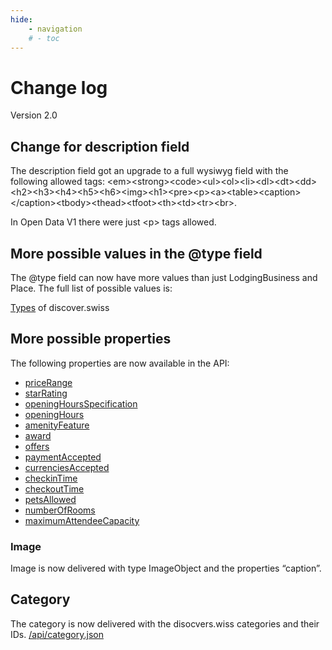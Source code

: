 ```yaml
---
hide:
    - navigation
    # - toc
---
```


# Change log

Version 2.0

## Change for description field

The description field got an upgrade to a full wysiwyg field with the following allowed tags: &lt;em&gt;&lt;strong&gt;&lt;code&gt;&lt;ul&gt;&lt;ol&gt;&lt;li&gt;&lt;dl&gt;&lt;dt&gt;&lt;dd&gt;&lt;h2&gt;&lt;h3&gt;&lt;h4&gt;&lt;h5&gt;&lt;h6&gt;&lt;img&gt;&lt;h1&gt;&lt;pre&gt;&lt;p&gt;&lt;a&gt;&lt;table&gt;&lt;caption&gt;&lt;/caption&gt;&lt;tbody&gt;&lt;thead&gt;&lt;tfoot&gt;&lt;th&gt;&lt;td&gt;&lt;tr&gt;&lt;br&gt;.

In Open Data V1 there were just &lt;p&gt; tags allowed.

## More possible values in the @type field

The @type field can now have more values than just LodgingBusiness and Place. The full list of possible values is:

[Types](https://docs.discover.swiss/dev/concepts/content-organization/types-and-additionaltypes/) of discover.swiss

## More possible properties 

The following properties are now available in the API:

* [priceRange](https://schema.org/priceRange)
* [starRating](https://schema.org/starRating)
* [openingHoursSpecification](https://schema.org/openingHoursSpecification)
* [openingHours](https://schema.org/openingHours)
* [amenityFeature](https://schema.org/amenityFeature)
* [award](https://schema.org/award)
* [offers](https://schema.org/offers)
* [paymentAccepted](https://schema.org/paymentAccepted)
* [currenciesAccepted](https://schema.org/currenciesAccepted)
* [checkinTime](https://schema.org/checkinTime)
* [checkoutTime](https://schema.org/checkoutTime)
* [petsAllowed](https://schema.org/petsAllowed)
* [numberOfRooms](https://schema.org/numberOfRooms)
* [maximumAttendeeCapacity](https://schema.org/maximumAttendeeCapacity)
                                
### Image

Image is now delivered with type ImageObject and the properties “caption”. 
                                
## Category

The category is now delivered with the disocvers.wiss categories and their IDs. [/api/category.json](/api/category.json)